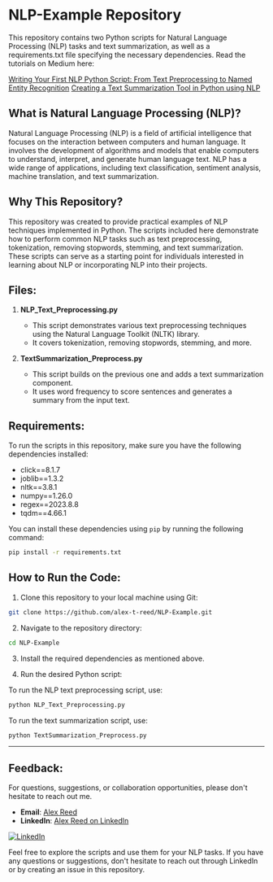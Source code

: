 # NLP-Example Repository

This repository contains two Python scripts for Natural Language Processing (NLP) tasks and text summarization, as well as a requirements.txt file specifying the necessary dependencies. Read the tutorials on Medium here:

[Writing Your First NLP Python Script: From Text Preprocessing to Named Entity Recognition](https://medium.com/@alexreed.atr/a3eb71f5b2f?source=friends_link&sk=202e9690591868f22a142ef4ddc8bd38)
[Creating a Text Summarization Tool in Python using NLP](https://medium.com/@alexreed.atr/58fa7aa54b66?source=friends_link&sk=7706cb1ad4d4fce60074c5ca25b336bd)

## What is Natural Language Processing (NLP)?

Natural Language Processing (NLP) is a field of artificial intelligence that focuses on the interaction between computers and human language. It involves the development of algorithms and models that enable computers to understand, interpret, and generate human language text. NLP has a wide range of applications, including text classification, sentiment analysis, machine translation, and text summarization.

## Why This Repository?

This repository was created to provide practical examples of NLP techniques implemented in Python. The scripts included here demonstrate how to perform common NLP tasks such as text preprocessing, tokenization, removing stopwords, stemming, and text summarization. These scripts can serve as a starting point for individuals interested in learning about NLP or incorporating NLP into their projects.


## Files:

1. **NLP_Text_Preprocessing.py**
   - This script demonstrates various text preprocessing techniques using the Natural Language Toolkit (NLTK) library.
   - It covers tokenization, removing stopwords, stemming, and more.
   
2. **TextSummarization_Preprocess.py**
   - This script builds on the previous one and adds a text summarization component.
   - It uses word frequency to score sentences and generates a summary from the input text.

## Requirements:

To run the scripts in this repository, make sure you have the following dependencies installed:

- click==8.1.7
- joblib==1.3.2
- nltk==3.8.1
- numpy==1.26.0
- regex==2023.8.8
- tqdm==4.66.1

You can install these dependencies using `pip` by running the following command:

```bash
pip install -r requirements.txt
```

## How to Run the Code:
1. Clone this repository to your local machine using Git:
```bash
git clone https://github.com/alex-t-reed/NLP-Example.git
```

2. Navigate to the repository directory:

```bash
cd NLP-Example
```

3. Install the required dependencies as mentioned above.

4. Run the desired Python script:

To run the NLP text preprocessing script, use:
```bash
python NLP_Text_Preprocessing.py
```

To run the text summarization script, use:
```bash
python TextSummarization_Preprocess.py
```
---
## Feedback:

For questions, suggestions, or collaboration opportunities, please don't hesitate to reach out me.
- **Email**: [Alex Reed](mailto:alexreed@ucsb.edu)
- **LinkedIn**: [Alex Reed on LinkedIn](https://www.linkedin.com/in/alextreed)

[![LinkedIn](https://img.shields.io/badge/LinkedIn-0077B5?style=for-the-badge&logo=linkedin&logoColor=white)](https://www.linkedin.com/in/alextreed)

Feel free to explore the scripts and use them for your NLP tasks. If you have any questions or suggestions, don't hesitate to reach out through LinkedIn or by creating an issue in this repository.